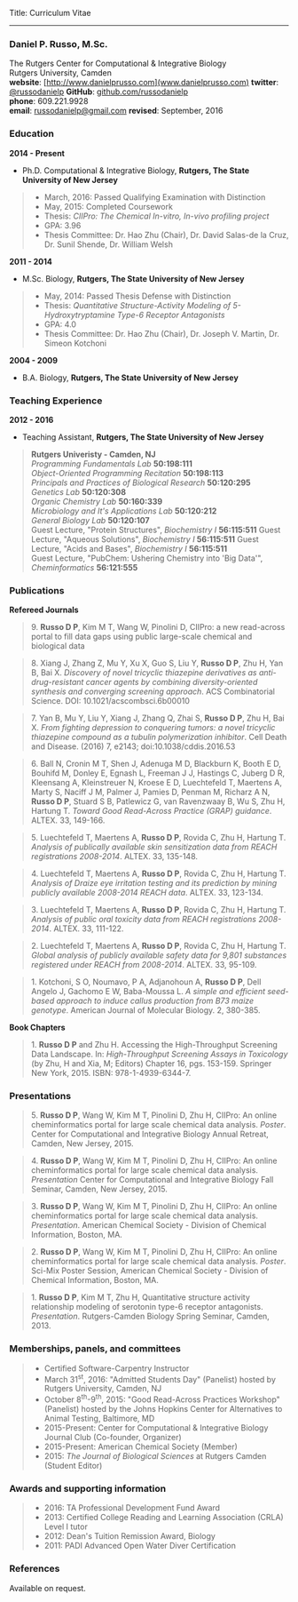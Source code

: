 Title: Curriculum Vitae

---
### Daniel P. Russo, M.Sc. ###
The Rutgers Center for Computational & Integrative Biology  
Rutgers University, Camden  
__website__: [http://www.danielprusso.com](www.danielprusso.com)
__twitter__: [@russodanielp](www.twitter.com/russodanielp)
__GitHub__: [github.com/russodanielp](www.github.com/russodanielp)  
__phone__: 609.221.9928  
__email__: russodanielp@gmail.com 
__revised__: September, 2016  

### Education ###

__2014 - Present__
- Ph.D. Computational & Integrative Biology, __Rutgers, The State University of New Jersey__
> * March, 2016: Passed Qualifying Examination with Distinction
> * May, 2015: Completed Coursework
> * Thesis: _CIIPro: The Chemical In-vitro, In-vivo profiling project_
> * GPA: 3.96
> * Thesis Committee: Dr. Hao Zhu (Chair), Dr. David Salas-de la Cruz, Dr. Sunil Shende, Dr. William Welsh

__2011 - 2014__
- M.Sc. Biology, __Rutgers, The State University of New Jersey__
> * May, 2014: Passed Thesis Defense with Distinction
> * Thesis: _Quantitative Structure-Activity Modeling of 5-Hydroxytryptamine Type-6 Receptor Antagonists_
> * GPA: 4.0
> * Thesis Committee: Dr. Hao Zhu (Chair), Dr. Joseph V. Martin, Dr. Simeon Kotchoni

__2004 - 2009__
- B.A. Biology, __Rutgers, The State University of New Jersey__

### Teaching Experience ###
__2012 - 2016__ 
- Teaching Assistant, __Rutgers, The State University of New Jersey__

> __Rutgers Univeristy - Camden, NJ__  
_Programming Fundamentals Lab_ __50:198:111__  
_Object-Oriented Programming Recitation_ __50:198:113__   
_Principals and Practices of Biological Research_ __50:120:295__  
_Genetics Lab_ __50:120:308__  
_Organic Chemistry Lab_ __50:160:339__  
_Microbiology and It's Applications Lab_ __50:120:212__  
_General Biology Lab_ __50:120:107__  
Guest Lecture, "Protein Structures", _Biochemistry I_ __56:115:511__
Guest Lecture, "Aqueous Solutions", _Biochemistry I_ __56:115:511__ 
Guest Lecture, "Acids and Bases", _Biochemistry I_ __56:115:511__   
Guest Lecture, "PubChem: Ushering Chemistry into 'Big Data'", _Cheminformatics_ __56:121:555__  


### Publications ###

__Refereed Journals__

> 9\. __Russo D P__, Kim M T, Wang W, Pinolini D, CIIPro: a new read-across portal to fill data gaps 
using public large-scale chemical and biological data

> 8\. Xiang J, Zhang Z, Mu Y, Xu X, Guo S, Liu Y, __Russo D P__, Zhu H, Yan B, Bai X. _Discovery of novel tricyclic thiazepine derivatives as anti-drug-resistant cancer agents by combining diversity-oriented synthesis and converging screening approach_. ACS Combinatorial Science. DOI: 10.1021/acscombsci.6b00010

> 7\. Yan B, Mu Y, Liu Y, Xiang J, Zhang Q, Zhai S, __Russo D P__, Zhu H, Bai X. _From fighting depression to conquering tumors: a novel tricyclic thiazepine compound as a tubulin polymerization inhibitor_. Cell Death and Disease. (2016) 7, e2143; doi:10.1038/cddis.2016.53  

> 6\. Ball N, Cronin M T, Shen J, Adenuga M D, Blackburn K, Booth E D, Bouhifd M, Donley E, Egnash L, Freeman J J, Hastings C, Juberg D R, Kleensang A, Kleinstreuer N, Kroese E D, Luechtefeld T, Maertens A, Marty S, Naciff J M, Palmer J, Pamies D, Penman M, Richarz A N, __Russo D P__, Stuard S B, Patlewicz G, van Ravenzwaay B, Wu S, Zhu H, Hartung T. _Toward Good Read-Across Practice (GRAP) guidance_. ALTEX. 33, 149-166.  

> 5\. Luechtefeld T, Maertens A, __Russo D P__, Rovida C, Zhu H, Hartung T. _Analysis of publically available skin sensitization data from REACH registrations 2008-2014_. ALTEX. 33, 135-148. 

> 4\. Luechtefeld T, Maertens A, __Russo D P__, Rovida C, Zhu H, Hartung T. _Analysis of Draize eye irritation testing and its prediction by mining publicly available 2008-2014 REACH data_. ALTEX. 33, 123-134. 

> 3\. Luechtefeld T, Maertens A, __Russo D P__, Rovida C, Zhu H, Hartung T. _Analysis of public oral toxicity data from REACH registrations 2008-2014_. ALTEX. 33, 111-122.  

> 2\. Luechtefeld T, Maertens A, __Russo D P__, Rovida C, Zhu H, Hartung T. _Global analysis of publicly available safety data for 9,801 substances registered under REACH from 2008-2014_. ALTEX. 33, 95-109.  

> 1\. Kotchoni, S O, Noumavo, P A, Adjanohoun A, __Russo D P__, Dell Angelo J, Gachomo E W, Baba-Moussa L. _A simple and efficient seed-based approach to induce callus production from B73 maize genotype_. American Journal of Molecular Biology. 2, 380-385.

__Book Chapters__

> 1\. __Russo D P__ and Zhu H. Accessing the High-Throughput Screening Data Landscape. In: _High-Throughput Screening Assays in Toxicology_ (by Zhu, H and Xia, M; Editors) Chapter 16, pgs. 153-159. Springer New York, 2015.  ISBN: 978-1-4939-6344-7.

### Presentations ###

> 5\. __Russo D P__, Wang W, Kim M T, Pinolini D, Zhu H, CIIPro:  An online cheminformatics portal for 
large scale chemical data analysis.  _Poster_.  Center for Computational and Integrative Biology Annual Retreat, 
Camden, New Jersey, 2015.

> 4\. __Russo D P__, Wang W, Kim M T, Pinolini D, Zhu H, CIIPro:  An online cheminformatics portal for 
large scale chemical data analysis.  _Presentation_ Center for Computational and Integrative Biology Fall Seminar, 
Camden, New Jersey, 2015.


> 3\. __Russo D P__, Wang W, Kim M T, Pinolini D, Zhu H, CIIPro:  An online cheminformatics portal for 
large scale chemical data analysis. _Presentation_. American Chemical Society - Division of Chemical 
Information, Boston, MA.  

> 2\. __Russo D P__, Wang W, Kim M T, Pinolini D, Zhu H, CIIPro:  An online cheminformatics portal for 
large scale chemical data analysis. _Poster_. Sci-Mix Poster Session, American Chemical Society - 
Division of Chemical Information, Boston, MA.  

> 1\. __Russo D P__, Kim M T, Zhu H,  Quantitative structure activity relationship modeling of serotonin 
type-6 receptor antagonists.  _Presentation_. Rutgers-Camden Biology Spring Seminar, Camden, 2013.  

### Memberships, panels, and committees ###

> - Certified Software-Carpentry Instructor
> - March 31<sup>st</sup>, 2016: "Admitted Students Day" (Panelist) hosted by Rutgers University, Camden, NJ
> - October 8<sup>th</sup>-9<sup>th</sup>, 2015: "Good Read-Across Practices Workshop" (Panelist) hosted by the Johns Hopkins Center for Alternatives to Animal Testing, Baltimore, MD
> - 2015-Present: Center for Computational & Integrative Biology Journal Club (Co-founder, Organizer)
> - 2015-Present: American Chemical Society (Member)
> - 2015: _The Journal of Biological Sciences_ at Rutgers Camden (Student Editor)


### Awards and supporting information ###

> - 2016: TA Professional Development Fund Award
> - 2013: Certified College Reading and Learning Association (CRLA) Level I tutor
> - 2012: Dean's Tuition Remission Award, Biology
> - 2011: PADI Advanced Open Water Diver Certification

### References ###

Available on request.